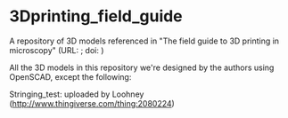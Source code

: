 # 3Dprinting_field_guide
A repository of 3D models referenced in "The field guide to 3D printing in microscopy" (URL: ; doi: )

All the 3D models in this repository we're designed by the authors using OpenSCAD, except the following:

Stringing_test: uploaded by Loohney (http://www.thingiverse.com/thing:2080224)
